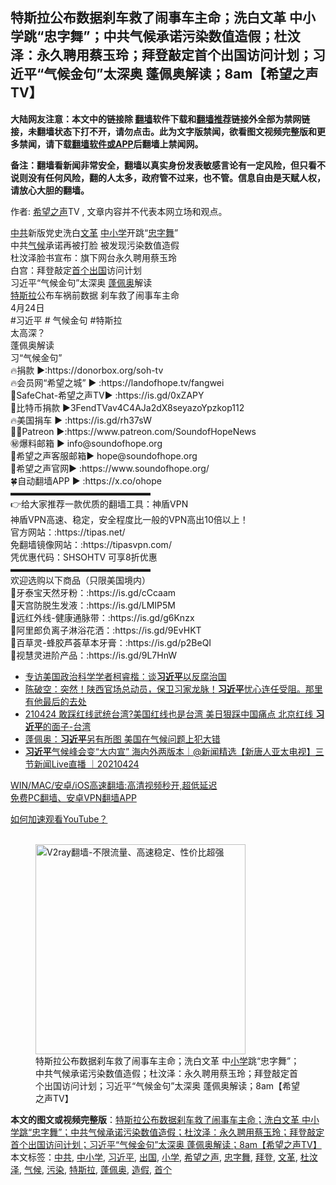  <h2>特斯拉公布数据刹车救了闹事车主命；洗白文革 中小学跳“忠字舞”；中共气候承诺污染数值造假；杜汶泽：永久聘用蔡玉玲；拜登敲定首个出国访问计划；习近平“气候金句”太深奥 蓬佩奥解读；8am【希望之声TV】</h2> <p class="notice"><b>大陆网友注意：本文中的链接除 <a href="https://github.com/bannedbook/fanqiang" >翻墙</a>软件下载和<a href="https://github.com/killgcd/justmysocks/blob/master/README.md">翻墙推荐</a>链接外全部为禁网链接，未翻墙状态下打不开，请勿点击。此为文字版禁闻，欲看图文视频完整版和更多禁闻，请下载<a href="https://github.com/bannedbook/fanqiang">翻墙软件或APP</a>后翻墙上禁闻网。</p><p>备注：翻墙看新闻非常安全，翻墙以真实身份发表敏感言论有一定风险，但只看不说则没有任何风险，翻的人太多，政府管不过来，也不管。信息自由是天赋人权，请放心大胆的翻墙。</b></p>  <div class="entry"> <p>作者: <span class='wp_keywordlink_affiliate'><a href="https://www.soundofhope.org" title="希望之声" target="_blank">希望之声</a></span>TV , 文章内容并不代表本网立场和观点。</p> <figure></figure> <p><a href="https://www.bannedbook.org/bnews/tag/%e4%b8%ad%e5%85%b1/" class="st_tag internal_tag" rel="tag" title="标签 中共 下的日志">中共</a>新版党史洗白<a href="https://www.bannedbook.org/bnews/tag/%e6%96%87%e9%9d%a9/" class="st_tag internal_tag" rel="tag" title="标签 文革 下的日志">文革</a> <a href="https://www.bannedbook.org/bnews/tag/%E4%B8%AD%E5%B0%8F%E5%AD%A6/" class="st_tag internal_tag" rel="tag" title="标签 中小学 下的日志">中小学</a>开跳“<a href="https://www.bannedbook.org/bnews/tag/%e5%bf%a0%e5%ad%97%e8%88%9e/" class="st_tag internal_tag" rel="tag" title="标签 忠字舞 下的日志">忠字舞</a>”<br /> 中共<a href="https://www.bannedbook.org/bnews/tag/%e6%b0%94%e5%80%99/" class="st_tag internal_tag" rel="tag" title="标签 气候 下的日志">气候</a>承诺再被打脸 被发现污染数值造假<br /> 杜汶泽脸书宣布：旗下网台永久聘用蔡玉玲<br /> 白宫：拜登敲定<a href="https://www.bannedbook.org/bnews/tag/%E9%A6%96%E4%B8%AA/" class="st_tag internal_tag" rel="tag" title="标签 首个 下的日志">首个</a><a href="https://www.bannedbook.org/bnews/tag/%e5%87%ba%e5%9b%bd/" class="st_tag internal_tag" rel="tag" title="标签 出国 下的日志">出国</a>访问计划<br /> 习近平“气候金句”太深奥 <a href="https://www.bannedbook.org/bnews/tag/%E8%93%AC%E4%BD%A9%E5%A5%A5/" class="st_tag internal_tag" rel="tag" title="标签 蓬佩奥 下的日志">蓬佩奥</a>解读<br /> <a href="https://www.bannedbook.org/bnews/tag/%e7%89%b9%e6%96%af%e6%8b%89/" class="st_tag internal_tag" rel="tag" title="标签 特斯拉 下的日志">特斯拉</a>公布车祸前数据 刹车救了闹事车主命<br /> 4月24日<br /> #习近平  # 气候金句 #特斯拉<br /> 太高深？<br /> 蓬佩奥解读<br /> 习“气候金句”<br /> 🔥捐款     ►:https://donorbox.org/soh-tv<br /> 🔥会员网“希望之城” ► :https://landofhope.tv/fangwei<br /> 💯SafeChat-希望之声TV► :https://is.gd/0xZAPY<br /> 🎁比特币捐款 ►3FendTVav4C4AJa2dX8seyazoYpzkop112<br /> 🔥美国捐车 ► :https://is.gd/rh37sW<br /> 🦸‍♂️️Patreon  ►:https://www.patreon.com/SoundofHopeNews<br /> ㊙️爆料邮箱        ► info@soundofhope.org<br /> 🌸希望之声客服邮箱► hope@soundofhope.org<br /> 🌸希望之声官网► :https://www.soundofhope.org/<br /> 🍀自动翻墙APP ► :https://x.co/ohope<br />  ▬▬▬▬▬▬▬▬▬▬▬▬▬▬▬▬<br /> 👉给大家推荐一款优质的翻墙工具：神盾VPN<br /> 神盾VPN高速、稳定，安全程度比一般的VPN高出10倍以上！<br /> 官方网站：:https://tipas.net/​<br /> 免翻墙镜像网站：:https://tipasvpn.com/<br /> 凭优惠代码：SHSOHTV 可享8折优惠<br />  ▬▬▬▬▬▬▬▬▬▬▬▬▬▬▬▬<br /> 欢迎选购以下商品（只限美国境内）<br /> 🦷牙泰宝天然牙粉：:https://is.gd/cCcaam<br /> 👨天宫防脱生发液：:https://is.gd/LMIP5M<br /> 👴远红外线-健康通脉带：:https://is.gd/g6Knzx<br /> 🚿阿里郎负离子淋浴花洒：:https://is.gd/9EvHKT<br /> 🦷百草灵-蜂胶芦荟草本牙膏：:https://is.gd/p2BeQI<br /> 👀视慧灵进阶产品：:https://is.gd/9L7HnW</p>  <ul class='op-related-articles' title='相关阅读'> <li><a href='https://www.bannedbook.org/bnews/headline/20210424/1532966.html' target='_blank'>专访美国政治科学学者柯睿楷：谈<b>习近平</b>以反腐治国</a></li> <li><a href='https://www.bannedbook.org/bnews/bannedvideo/20210424/1532954.html' target='_blank'>陈破空：突然！陕西官场总动员，保卫习家龙脉！<b>习近平</b>忧心连任受阻。那里有他最后的去处</a></li> <li><a href='https://www.bannedbook.org/bnews/bannedvideo/20210424/1532949.html' target='_blank'>210424 敢踩红线武统台湾?美国红线也是台湾 美日狠踩中国痛点   北京红线 <b>习近平</b>的面子-台湾</a></li> <li><a href='https://www.bannedbook.org/bnews/cbnews/20210424/1532911.html' target='_blank'>蓬佩奥：<b>习近平</b>另有所图 美国在气候问题上犯大错</a></li> <li><a href='https://www.bannedbook.org/bnews/bannedvideo/20210424/1532893.html' target='_blank'><b>习近平</b>气候峰会变“大内宣” 海内外两版本｜@新闻精选【新唐人亚太电视】三节新闻Live直播 ｜20210424</a></li> </ul> <p class="texttj"> <a href="https://github.com/bannedbook/fanqiang/wiki/V2ray%E6%9C%BA%E5%9C%BA" target="_blank">WIN/MAC/安卓/iOS高速翻墙:高清视频秒开,超低延迟</a><br/> <a href="https://github.com/bannedbook/fanqiang/wiki/%E7%A6%81%E9%97%BB%E7%BD%91%E5%AE%89%E5%8D%93%E7%BF%BB%E5%A2%99%E6%96%B0%E9%97%BBAPP" target="_blank">免费PC翻墙、安卓VPN翻墙APP</a></p><p><a href='https://www.bannedbook.org/bnews/topimagenews/20180409/925596.html' target='_blank'>如何加速观看YouTube？ </a></p>  <figure class='op-interactive'><br/><a href="https://github.com/bannedbook/fanqiang/wiki/V2ray%E6%9C%BA%E5%9C%BA"><img src="https://raw.githubusercontent.com/bannedbook/fanqiang/master/v2ss/images/v2free.jpg" width="336" alt="V2ray翻墙-不限流量、高速稳定、性价比超强"></a><br/><figcaption>特斯拉公布数据刹车救了闹事车主命；洗白文革 中<a href="https://www.bannedbook.org/bnews/tag/%E5%B0%8F%E5%AD%A6/" class="st_tag internal_tag" rel="tag" title="标签 小学 下的日志">小学</a>跳“忠字舞”；中共气候承诺污染数值造假；杜汶泽：永久聘用蔡玉玲；拜登敲定首个出国访问计划；习近平“气候金句”太深奥 蓬佩奥解读；8am【希望之声TV】</figcaption></figure> </p><a name='sharetosocial'></a>       <div><b>本文的图文或视频完整版</b>：<a href='https://www.bannedbook.org/bnews/comments/20210424/1532970.html'>特斯拉公布数据刹车救了闹事车主命；洗白文革 中小学跳“忠字舞”；中共气候承诺污染数值造假；杜汶泽：永久聘用蔡玉玲；拜登敲定首个出国访问计划；习近平“气候金句”太深奥 蓬佩奥解读；8am【希望之声TV】</a></div>  </div><!--END ENTRY--> <div class="postfooter"> <div>本文标签：<a href="https://www.bannedbook.org/bnews/tag/%e4%b8%ad%e5%85%b1/" rel="tag">中共</a>, <a href="https://www.bannedbook.org/bnews/tag/%E4%B8%AD%E5%B0%8F%E5%AD%A6/" rel="tag">中小学</a>, <a href="https://www.bannedbook.org/bnews/tag/%e4%b9%a0%e8%bf%91%e5%b9%b3/" rel="tag">习近平</a>, <a href="https://www.bannedbook.org/bnews/tag/%e5%87%ba%e5%9b%bd/" rel="tag">出国</a>, <a href="https://www.bannedbook.org/bnews/tag/%E5%B0%8F%E5%AD%A6/" rel="tag">小学</a>, <a href="https://www.bannedbook.org/bnews/tag/%e5%b8%8c%e6%9c%9b%e4%b9%8b%e5%a3%b0/" rel="tag">希望之声</a>, <a href="https://www.bannedbook.org/bnews/tag/%e5%bf%a0%e5%ad%97%e8%88%9e/" rel="tag">忠字舞</a>, <a href="https://www.bannedbook.org/bnews/tag/%e6%8b%9c%e7%99%bb/" rel="tag">拜登</a>, <a href="https://www.bannedbook.org/bnews/tag/%e6%96%87%e9%9d%a9/" rel="tag">文革</a>, <a href="https://www.bannedbook.org/bnews/tag/%e6%9d%9c%e6%b1%b6%e6%b3%bd/" rel="tag">杜汶泽</a>, <a href="https://www.bannedbook.org/bnews/tag/%e6%b0%94%e5%80%99/" rel="tag">气候</a>, <a href="https://www.bannedbook.org/bnews/tag/%e6%b1%a1%e6%9f%93/" rel="tag">污染</a>, <a href="https://www.bannedbook.org/bnews/tag/%e7%89%b9%e6%96%af%e6%8b%89/" rel="tag">特斯拉</a>, <a href="https://www.bannedbook.org/bnews/tag/%E8%93%AC%E4%BD%A9%E5%A5%A5/" rel="tag">蓬佩奥</a>, <a href="https://www.bannedbook.org/bnews/tag/%e9%80%a0%e5%81%87/" rel="tag">造假</a>, <a href="https://www.bannedbook.org/bnews/tag/%E9%A6%96%E4%B8%AA/" rel="tag">首个</a></div>  </div><!--END POSTFOOTER--> 